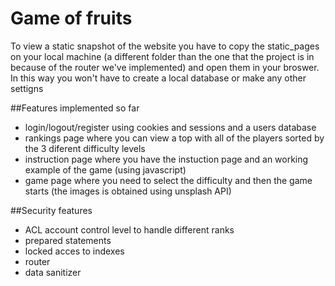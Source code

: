 # Game of fruits
  To view a static snapshot of the website you have to copy the static_pages on your local machine (a different folder than the one that the project is in because of the router we've implemented) and open them in your broswer. In this way you won't have to create a local database or make any other settigns
  
  ##Features implemented so far
  - login/logout/register using cookies and sessions and a users database
  - rankings page where you can view a top with all of the players sorted by the 3 diferent difficulty levels
  - instruction page where you have the instuction page and an working example of the game (using javascript)
  - game page where you need to select the difficulty and then the game starts (the images is obtained using unsplash API)
  
  ##Security features
  - ACL account control level to handle different ranks
  - prepared statements
  - locked acces to indexes
  - router
  - data sanitizer
